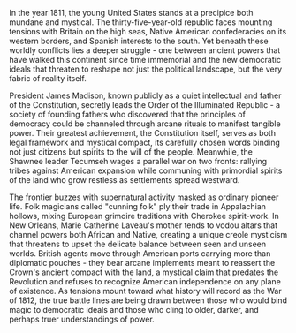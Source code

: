 In the year 1811, the young United States stands at a precipice both mundane and mystical. The thirty-five-year-old republic faces mounting tensions with Britain on the high seas, Native American confederacies on its western borders, and Spanish interests to the south. Yet beneath these worldly conflicts lies a deeper struggle - one between ancient powers that have walked this continent since time immemorial and the new democratic ideals that threaten to reshape not just the political landscape, but the very fabric of reality itself.

President James Madison, known publicly as a quiet intellectual and father of the Constitution, secretly leads the Order of the Illuminated Republic - a society of founding fathers who discovered that the principles of democracy could be channeled through arcane rituals to manifest tangible power. Their greatest achievement, the Constitution itself, serves as both legal framework and mystical compact, its carefully chosen words binding not just citizens but spirits to the will of the people. Meanwhile, the Shawnee leader Tecumseh wages a parallel war on two fronts: rallying tribes against American expansion while communing with primordial spirits of the land who grow restless as settlements spread westward.

The frontier buzzes with supernatural activity masked as ordinary pioneer life. Folk magicians called "cunning folk" ply their trade in Appalachian hollows, mixing European grimoire traditions with Cherokee spirit-work. In New Orleans, Marie Catherine Laveau's mother tends to vodou altars that channel powers both African and Native, creating a unique creole mysticism that threatens to upset the delicate balance between seen and unseen worlds. British agents move through American ports carrying more than diplomatic pouches - they bear arcane implements meant to reassert the Crown's ancient compact with the land, a mystical claim that predates the Revolution and refuses to recognize American independence on any plane of existence. As tensions mount toward what history will record as the War of 1812, the true battle lines are being drawn between those who would bind magic to democratic ideals and those who cling to older, darker, and perhaps truer understandings of power.